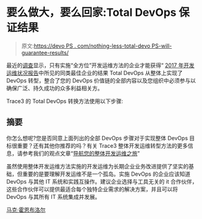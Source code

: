 # 要么做大，要么回家:Total DevOps 保证结果

> 原文:[https://devo PS . com/nothing-less-total-devo PS-will-guarantee-results/](https://devops.com/nothing-less-total-devops-will-guarantee-results/)

最近的[调查](https://www.zdnet.com/article/to-get-the-most-out-of-devops-go-all-in-survey-suggests/)显示，只有实施“全方位”开发运维方法的企业才能获得“ [2017 年开发运维状况报告](https://puppet.com/resources/whitepaper/state-of-devops-report)中所见的同类最佳企业的结果 Total DevOps 从整体上实现了 DevOps 转型，整合了您的 DevOps 价值链的全部内容以及您组织中必须参与以确保广泛、持久成功的众多利益相关方。

Trace3 的 Total DevOps 转换方法使用以下步骤:

## 摘要

你怎么想呢?您是否同意上面列出的全部 DevOps 步骤对于实现整体 DevOps 目标很重要？还有其他你推荐的吗？有关 Trace3 整体开发运维转型方法的更多信息，请参考我们的观点文章“[导航您的整体开发运维之旅](http://trace3.com/devops/)”

虽然使用整体开发运维方法实施的开发运维为长期企业业务改进提供了坚实的基础，但重要的是要理解开发运维不是一个孤岛。实施 DevOps 的企业应该知道 DevOps 与其他 IT 系统和实践互操作。建议企业选择与工具无关的 it 合作伙伴，这些合作伙伴可以提供最适合每个独特企业需求的解决方案，并且可以将 DevOps 与其所有 IT 系统集成并发展。

[马克·霍恩布洛尔](https://devops.com/author/marc-hornbeek/)